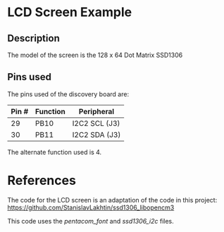 # LCD Screen Example

## Description

The model of the screen is the 128 x 64 Dot Matrix SSD1306 

## Pins used

The pins used of the discovery board are:

Pin # | Function | Peripheral |
----|----|----|
29 | PB10 | I2C2 SCL (J3) | 
30 | PB11 | I2C2 SDA (J3) | 


The alternate function used is 4.


# References

The code for the LCD screen is an adaptation of the code in this project:
https://github.com/StanislavLakhtin/ssd1306_libopencm3


This code uses the *pentacom_font* and *ssd1306_i2c* files.
